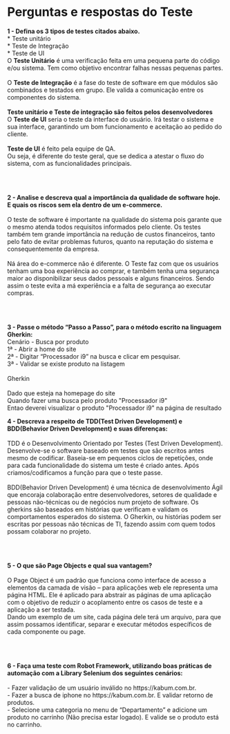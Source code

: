 <h1>Perguntas e respostas do Teste</h1>

<p><b>1 - Defina os 3 tipos de testes citados abaixo.</b><br>
    * Teste unitário<br>
    * Teste de Integração<br>
    * Teste de UI<br>
    O <b>Teste Unitário</b> é uma verificação feita em uma pequena parte do código e/ou sistema. Tem como objetivo encontrar
falhas nessas pequenas partes.<br><br>
    O <b>Teste de Integração</b> é a fase do teste de software em que módulos são combinados e testados em grupo. Ele valida a
comunicação entre os componentes do sistema.<br><br>
    <b>Teste unitário e Teste de integração são feitos pelos desenvolvedores</b><br>
    O <b>Teste de UI</b> seria o teste da interface do usuário. Irá testar o sistema e sua interface, garantindo um bom
funcionamento e aceitação ao pedido do cliente.<br><br>
    <b>Teste de UI</b> é feito pela equipe de QA.<br>
Ou seja, é diferente do teste geral, que se dedica a atestar o fluxo do sistema, com as funcionalidades principais.</p><br><br>

<p><b>2 - Analise e descreva qual a importância da qualidade de software hoje. E quais os riscos sem ela dentro de um e-commerce.</b><br><br>
    O teste de software é importante na qualidade do sistema pois garante que o mesmo atenda todos requisitos informados
pelo cliente. Os testes também tem grande importância na redução de custos financeiros, tanto pelo fato de evitar
problemas futuros, quanto na reputação do sistema e consequentemente da empresa.<br><br>
    Ná área do e-commerce não é diferente. O Teste faz com que os usuários tenham uma boa experiência ao comprar, e também
tenha uma segurança maior ao disponibilizar seus dados pessoais e alguns financeiros. Sendo assim o teste evita a má experiência
e a falta de segurança ao executar compras.</p><br><br>

<p><b>3 - Passe o método “Passo a Passo”, para o método escrito na linguagem Gherkin:</b><br>
Cenário - Busca por produto<br>
    1ª - Abrir a home do site<br>
    2ª - Digitar “Processador i9” na busca e clicar em pesquisar.<br>
    3ª - Validar se existe produto na listagem<br><br>
Gherkin<br><br>
    Dado que esteja na homepage do site<br>
    Quando fazer uma busca pelo produto "Processador i9"<br>
    Entao deverei visualizar o produto "Processador i9" na página de resultado</p>

<p><b>4 - Descreva a respeito de TDD(Test Driven Development) e BDD(Behavior Driven Development) e suas diferenças:</b><br><br>
    TDD é o Desenvolvimento Orientado por Testes (Test Driven Development). Desenvolve-se o software baseado em testes
que são escritos antes mesmo de codificar.
Baseia-se em pequenos ciclos de repetições, onde para cada funcionalidade do sistema um teste é criado antes. Após
criamos/codificamos a função para que o teste passe.<br><br>
    BDD(Behavior Driven Development) é uma técnica de desenvolvimento Ágil que encoraja colaboração entre desenvolvedores,
setores de qualidade e pessoas não-técnicas ou de negócios num projeto de software. Os gherkins são baseados em histórias
que verificam e validam os comportamentos esperados do sistema. O Gherkin, ou histórias podem ser escritas por pessoas
não técnicas de TI, fazendo assim com quem todos possam colaborar no projeto.</p><br><br>

<p><b>5 - O que são Page Objects e qual sua vantagem?</b><br><br>
    O Page Object é um padrão que funciona como interface de acesso a elementos da camada de visão – para aplicações web
ele representa uma página HTML. Ele é aplicado para abstrair as páginas de uma aplicação com o objetivo de reduzir o
acoplamento entre os casos de teste e a aplicação a ser testada.<br>
    Dando um exemplo de um site, cada página dele terá um arquivo, para que assim possamos identificar, separar e
executar métodos específicos de cada componente ou page.</p><br><br>

<p><b>6 - Faça uma teste com Robot Framework, utilizando boas práticas de automação com a Library Selenium dos seguintes cenários:</b><br><br>
    - Fazer validação de um usuário inválido no https://kabum.com.br.<br>
    - Fazer a busca de iphone no https://kabum.com.br. E validar retorno de produtos.<br>
    - Selecione uma categoria no menu de “Departamento” e adicione um produto no
carrinho (Não precisa estar logado). E valide se o produto está no carrinho.</p><br><br>
